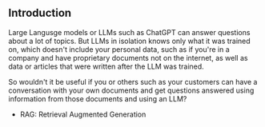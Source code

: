 ## Introduction

Large Langusge models or LLMs such as ChatGPT can answer questions about a lot of topics. But LLMs in isolation knows only what it was trained on, which doesn't include your personal data, such as if you're in a company and have proprietary documents not on the internet, as well as data or articles that were written after the LLM was trained.

So wouldn't it be useful if you or others such as your customers can have a conversation with your own documents and get questions answered using information from those documents and using an LLM?

* RAG: Retrieval Augmented Generation
